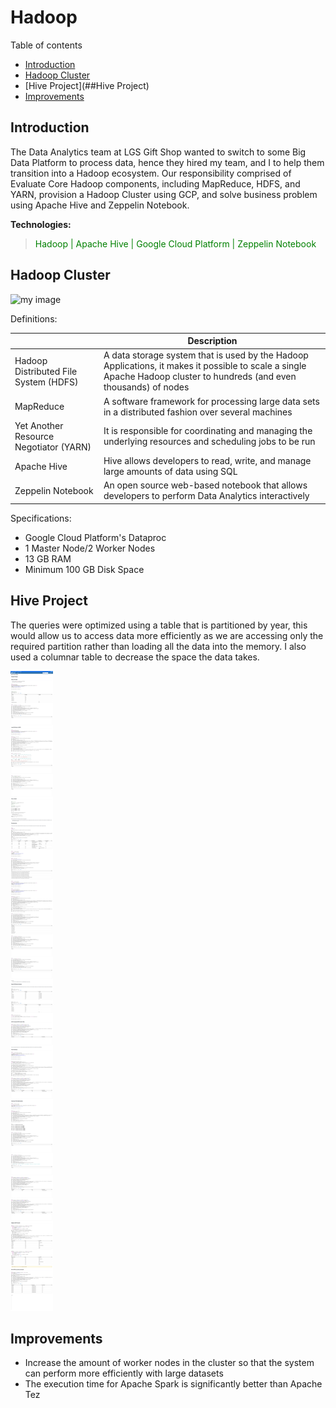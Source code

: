 # Hadoop

Table of contents
* [Introduction](##Introduction)
* [Hadoop Cluster](##HadoopCluster)
* [Hive Project](##Hive Project)
* [Improvements](##Improvements)

## Introduction
The Data Analytics team at LGS Gift Shop wanted to switch to some Big Data Platform to process data, hence
they hired my team, and I to help them transition into a Hadoop ecosystem. Our responsibility 
comprised of Evaluate Core Hadoop components, including MapReduce, HDFS, and YARN, 
provision a Hadoop Cluster using GCP, and solve business problem using Apache Hive and Zeppelin Notebook.


__Technologies:__
> <span style = "color:green"> Hadoop | Apache Hive | Google Cloud Platform | Zeppelin Notebook  </span>

## Hadoop Cluster

![my image](./assets/cluster.png)

Definitions:

|   | Description | 
| ----- | ----- |
| Hadoop Distributed File System (HDFS) | A data storage system that is used by the Hadoop Applications, it makes it possible to scale a single Apache Hadoop cluster to hundreds (and even thousands) of nodes |
| MapReduce | A software framework for processing large data sets in a distributed fashion over several machines |
| Yet Another Resource Negotiator (YARN) | It is responsible for coordinating and managing the underlying resources and scheduling jobs to be run |
| Apache Hive | Hive allows developers to read, write, and manage large amounts of data using SQL |
| Zeppelin Notebook | An open source web-based notebook that allows developers to perform Data Analytics interactively |

Specifications:

- Google Cloud Platform's Dataproc 
- 1 Master Node/2 Worker Nodes
- 13 GB RAM
- Minimum 100 GB Disk Space

## Hive Project

The queries were optimized using a table that is partitioned by year, this would allow us to access data more efficiently as we 
are accessing only the required partition rather than loading all the data into the memory. I also used a columnar
table to decrease the space the data takes.

![my image](./assets/hadoop.png)


## Improvements
- Increase the amount of worker nodes in the cluster so that the system can perform more efficiently with large datasets
- The execution time for Apache Spark is significantly better than Apache Tez
